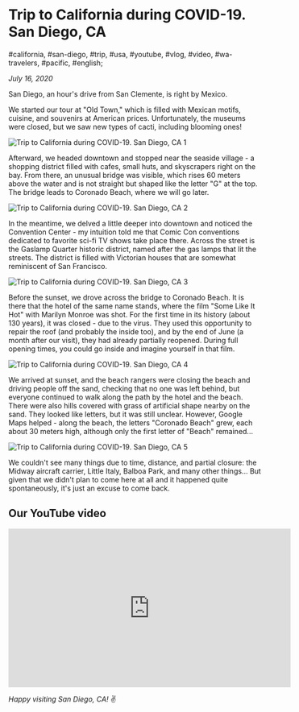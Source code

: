 # Trip to California during COVID-19. San Diego, CA

#california, #san-diego, #trip, #usa, #youtube, #vlog, #video, #wa-travelers, #pacific, #english;

_July 16, 2020_

San Diego, an hour's drive from San Clemente, is right by Mexico.

We started our tour at "Old Town," which is filled with Mexican motifs, cuisine, and souvenirs at American prices. Unfortunately, the museums were closed, but we saw new types of cacti, including blooming ones!

![Trip to California during COVID-19. San Diego, CA 1](/images/trip-to-california-during-covid-19-san-diego-ca/1.jpg "Trip to California during COVID-19. San Diego, CA 1")

Afterward, we headed downtown and stopped near the seaside village - a shopping district filled with cafes, small huts, and skyscrapers right on the bay. From there, an unusual bridge was visible, which rises 60 meters above the water and is not straight but shaped like the letter "G" at the top. The bridge leads to Coronado Beach, where we will go later.

![Trip to California during COVID-19. San Diego, CA 2](/images/trip-to-california-during-covid-19-san-diego-ca/2.jpg "Trip to California during COVID-19. San Diego, CA 2")

In the meantime, we delved a little deeper into downtown and noticed the Convention Center - my intuition told me that Comic Con conventions dedicated to favorite sci-fi TV shows take place there. Across the street is the Gaslamp Quarter historic district, named after the gas lamps that lit the streets. The district is filled with Victorian houses that are somewhat reminiscent of San Francisco.

![Trip to California during COVID-19. San Diego, CA 3](/images/trip-to-california-during-covid-19-san-diego-ca/3.jpg "Trip to California during COVID-19. San Diego, CA 3")

Before the sunset, we drove across the bridge to Coronado Beach. It is there that the hotel of the same name stands, where the film "Some Like It Hot" with Marilyn Monroe was shot. For the first time in its history (about 130 years), it was closed - due to the virus. They used this opportunity to repair the roof (and probably the inside too), and by the end of June (a month after our visit), they had already partially reopened. During full opening times, you could go inside and imagine yourself in that film.

![Trip to California during COVID-19. San Diego, CA 4](/images/trip-to-california-during-covid-19-san-diego-ca/4.jpg "Trip to California during COVID-19. San Diego, CA 4")

We arrived at sunset, and the beach rangers were closing the beach and driving people off the sand, checking that no one was left behind, but everyone continued to walk along the path by the hotel and the beach. There were also hills covered with grass of artificial shape nearby on the sand. They looked like letters, but it was still unclear. However, Google Maps helped - along the beach, the letters "Coronado Beach" grew, each about 30 meters high, although only the first letter of "Beach" remained...

![Trip to California during COVID-19. San Diego, CA 5](/images/trip-to-california-during-covid-19-san-diego-ca/5.jpg "Trip to California during COVID-19. San Diego, CA 5")

We couldn't see many things due to time, distance, and partial closure: the Midway aircraft carrier, Little Italy, Balboa Park, and many other things... But given that we didn't plan to come here at all and it happened quite spontaneously, it's just an excuse to come back.

## Our YouTube video

<iframe width="560" height="315" src="https://www.youtube.com/embed/-d_gIMydzMA" title="YouTube video player" frameborder="0" allow="accelerometer; autoplay; clipboard-write; encrypted-media; gyroscope; picture-in-picture; web-share" allowfullscreen></iframe>

_Happy visiting San Diego, CA!_ :v:
